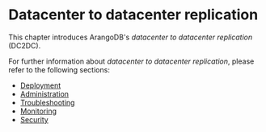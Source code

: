 # Datacenter to datacenter replication

This chapter introduces ArangoDB's _datacenter to datacenter replication_ (DC2DC).

For further information about _datacenter to datacenter replication_, please refer
to the following sections:

- [Deployment](..\..\Deployment\DC2DC.md)
- [Administration](..\..\Administration\DC2DC\README.md)
- [Troubleshooting](..\..\Troubleshooting\DC2DC\README.md)
- [Monitoring](..\..\Monitoring\DC2DC\README.md)
- [Security](..\..\Security\DC2DC\README.md)
